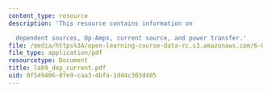 ```yaml
---
content_type: resource
description: 'This resource contains information on

  dependent sources, Op-Amps, current source, and power transfer.'
file: /media/https%3A/open-learning-course-data-rc.s3.amazonaws.com/6-071j-introduction-to-electronics-signals-and-measurement-spring-2006/0f54940607e9caa34bfa1dd4c303d405_lab9_dep_current.pdf
file_type: application/pdf
resourcetype: Document
title: lab9_dep_current.pdf
uid: 0f549406-07e9-caa3-4bfa-1dd4c303d405
---
```

